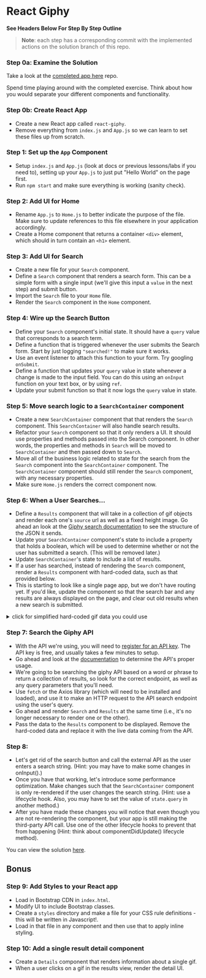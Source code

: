 # React Giphy

**See Headers Below For Step By Step Outline**

> **Note**: each step has a corresponding commit with the implemented actions on the solution branch of this repo.

### Step 0a: Examine the Solution

Take a look at the [completed app here](https://react-giphy-app.herokuapp.com/) repo.

Spend time playing around with the completed exercise. Think about how you would separate your different components and functionality.


### Step 0b: Create React App

- Create a new React app called `react-giphy`.
- Remove everything from `index.js` and `App.js` so we can learn to set these files up from scratch.


### Step 1: Set up the `App` Component

- Setup `index.js` and `App.js` (look at docs or previous lessons/labs if you need to), setting up your `App.js` to just put "Hello World" on the page first.
- Run `npm start` and make sure everything is working (sanity check).

### Step 2: Add UI for Home

- Rename `App.js` to `Home.js` to better indicate the purpose of the file. Make sure to update references to this file elsewhere in your application accordingly.
- Create a Home component that returns a container `<div>` element, which should in turn contain an `<h1>` element.

### Step 3: Add UI for Search

- Create a new file for your `Search` component.
- Define a `Search` component that renders a search form. This can be a simple form with a single input (we'll give this input a `value` in the next step) and submit button.
- Import the `Search` file to your `Home` file.
- Render the `Search` component in the `Home` component.

### Step 4: Wire up the Search Button

- Define your `Search` component's initial state. It should have a `query` value that corresponds to a search term.
- Define a function that is triggered whenever the user submits the Search form. Start by just logging `"searched!"` to make sure it works.
- Use an event listener to attach this function to your form. Try googling `onSubmit`.
- Define a function that updates your `query` value in state whenever a change is made to the input field. You can do this using an `onInput` function on your text box, or by using `ref`.
- Update your submit function so that it now logs the `query` value in state.

### Step 5: Move search logic to a `SearchContainer` component

- Create a new `SearchContainer` component that that renders the `Search` component. This `SearchContainer` will also handle search results. 
- Refactor your `Search` component so that it only renders a UI. It should use properties and methods passed into the Search component. In other words, the properties and methods in `Search` will be moved to `SearchContainer` and then passed down to `Search`.
- Move all of the business logic related to state for the search from the `Search` component into the `SearchContainer` component. The `SearchContainer` component should still render the `Search` component, with any necessary properties.
- Make sure `Home.js` renders the correct component now.

### Step 6: When a User Searches...

- Define a `Results` component that will take in a collection of gif objects and render each one's `source` url as well as a fixed height image. Go ahead an look at the [Giphy search documentation](https://developers.giphy.com/docs/) to see the structure of the JSON it sends.
- Update your `SearchContainer` component's state to include a property that holds a boolean, which will be used to determine whether or not the user has submitted a search. (This will be removed later.)
- Update `SearchContainer`'s state to include a list of results.
- If a user has searched, instead of rendering the `Search` component, render a `Results` component with hard-coded data, such as that provided below.
- This is starting to look like a single page app, but we don't have routing yet. If you'd like, update the component so that the search bar and any results are always displayed on the page, and clear out old results when a new search is submitted. 


<details><summary>click for simplified hard-coded gif data you could use</summary>

```js
{
  "data": [
    {
      "type": "gif",
      "id": "iuHaJ0D7macZq",
      "url": "http://giphy.com/gifs/cat-day-tomorrow-iuHaJ0D7macZq",
      "source": "https://www.reddit.com/r/CatGifs/comments/5f0h9a/tomorrow_is_legs_day/",
      "rating": "pg",
      "images": {
        "fixed_height": {
          "url": "http://media4.giphy.com/media/iuHaJ0D7macZq/200.gif"
        }
      }
    },
    {
      "type": "gif",
      "id": "Z1kpfgtHmpWHS",
      "url": "http://giphy.com/gifs/cat-way-make-Z1kpfgtHmpWHS",
      "source": "http://shewhoseeks.blogspot.com/2016/03/cat-gifs-that-make-me-laugh-way-more.html",
      "rating": "g",
      "images": {
        "fixed_height": {
          "url": "http://media4.giphy.com/media/Z1kpfgtHmpWHS/200.gif"
        }
      }
    }
  ],
  "meta": {
    "status": 200,
    "msg": "OK"
  },
  "pagination": {
    "total_count": 1947,
    "count": 25,
    "offset": 0
  }
}
```

</details>

### Step 7: Search the Giphy API

- With the API we're using, you will need to [register for an API key](https://developers.giphy.com/). The API key is free, and usually takes a few minutes to setup.
- Go ahead and look at the [documentation](https://developers.giphy.com/docs/) to determine the API's proper usage.
- We're going to be searching the giphy API based on a word or phrase to return a collection of results, so look for the correct endpoint, as well as any query parameters that you'll need.
- Use `fetch` or the Axios library (which will need to be installed and loaded), and use it to make an HTTP request to the API search endpoint using the user's query.
- Go ahead and render `Search` and `Results` at the same time (i.e., it's no longer necessary to render one or the other).
- Pass the data to the `Results` component to be displayed. Remove the hard-coded data and replace it with the live data coming from the API.

### Step 8: 

- Let's get rid of the search button and call the external API as the user enters a search string. (Hint: you may have to make some changes in onInput().)
- Once you have that working, let's introduce some performance optimization. Make changes such that the `SearchContainer` component is only re-rendered if the user changes the search string. (Hint: use a lifecycle hook. Also, you may have to set the value of `state.query` in another method.)
- After you have made these changes you will notice that even though you are not re-rendering the component, but your app is still making the third-party API call. Use one of the other lifecycle hooks to prevent that from happening (Hint: think about componentDidUpdate() lifecycle method).

You can view the solution [here](https://git.generalassemb.ly/SF-WDI/react-giphy-lab/tree/solution).
## Bonus

### Step 9: Add Styles to your React app

- Load in Bootstrap CDN in `index.html`.
- Modify UI to include Bootstrap classes.
- Create a `styles` directory and make a file for your CSS rule definitions - this will be written in Javascript!.
- Load in that file in any component and then use that to apply inline styling.

### Step 10: Add a single result detail component

- Create a `Details` component that renders information about a single gif.
- When a user clicks on a  gif in the results view, render the detail UI.
